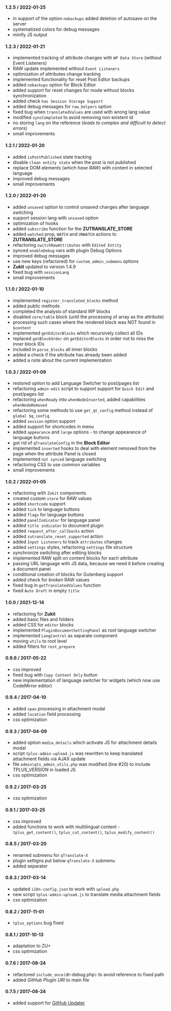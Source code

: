 #### 1.2.5 / 2022-01-25
* in support of the option `nobackups` added deletion of autosave on the server
* systematized colors for debug messages
* minify JS output

#### 1.2.3 / 2022-01-21
* implemented tracking of attribute changes with `WP Data Store` (without Event Listeners)
* RAW update implemented without `Event Listeners`
* optimization of attributes change tracking
* implemented functionality for reset Post Editor backups
* added `nobackups` option for Block Editor
* added support for reset changes for mode without blocks synchronization
* added check `has Session Storage Support`
* added debug messages for `raw_helpers` option
* fixed bug when `translatedValues` are used with wrong lang value
* modified `syncCompleted` to avoid removing non existent id
* no storing `lang` on the reference (*leads to complex and difficult to detect errors*)
* small improvements

#### 1.2.1 / 2022-01-20
* added `isPostPublished` state tracking
* disable `clean entity state` when the post is not published
* replace DOM elements (*which have RAW*) with content in selected language
* improved debug messages
* small improvements

#### 1.2.0 / 2022-01-20
* added `unsaved` option to control unsaved changes after language switching
* support session lang with `unsaved` option
* optimization of hooks
* added `subscribe` function for the __ZUTRANSLATE_STORE__
* added `watched` prop, `WATCH` and `UNWATCH` actions to __ZUTRANSLATE_STORE__
* refactoring `switchRawAttributes` with `Edited Entity`
* synced `enableDebug` vars with plugin Debug Options
* improved debug messages
* use new keys (refactored) for `custom_admin_submenu` options
* __Zukit__ updated to version 1.4.9
* fixed bug with `sessionLang`
* small improvements

#### 1.1.0 / 2022-01-10
* implemented `register_translated_blocks` method
* added public methods
* completed the analysis of standard WP blocks
* disabled `core/table` block (until the processing of array as the attribute)
* processing such cases where the rendered block was NOT found in `$content`
* implemented `getEditorBlocks` which recursively collect all IDs
* replaced `getBlockOrder` on `getEditorBlocks` in order not to miss the inner block IDs
* included in `parse_blocks` all inner blocks
* added a check if the attribute has already been added
* added a note about the current implementation

#### 1.0.3 / 2022-01-09
* restored option to add Language Switcher to post/pages list
* refactoring `admin-edit` script to support support for `Quick Edit` and post/pages list
* refactoring `whenReady` into `whenNodeInserted`, added capabilities `whenNodeRemoved`
* refactoring some methods to use `get_qt_config` method instead of `global $q_config`
* added `session` option support
* added support for shortcodes in menu
* added `appearance` and `large` options - to change appearance of language buttons
* got rid of `qTranslateConfig` in the __Block Editor__
* implemented `inserted` hooks to deal with element removed from the page when the attribute Panel is closed
* implemented `not synced` language switching
* refactoring CSS to use common variables
* small improvements

#### 1.0.2 / 2022-01-05
* refactoring with `Zukit` components
* created custom `store` for RAW values
* added `shortcode` support
* added `tick` to language buttons
* added `flags` for language buttons
* added `panelIndicator` for language panel
* added `title indicator` to document plugin
* added `request_after_callbacks` action
* added `zutranslate_reset_supported` action
* added `Input Listeners` to track `attributes` changes
* added `settings` styles, refactoring `settings` file structure
* synchronize switching after editing blocks
* implemented RAW split on content blocks for each attribute
* passing URL language with JS data, because we need it before creating a document panel
* conditional creation of blocks for Gutenberg support
* added check for *broken* RAW values
* fixed bug in `getTranslatedValues` function
* fixed `Auto Draft` in empty `title`

#### 1.0.0 / 2021-12-14
* refactoring for __Zukit__
* added basic files and folders
* added CSS for `editor` blocks
* implemented `PluginDocumentSettingPanel` as root language switcher
* implemented `LangControl` as separate component
* moving `utils` to root level
* added filters for `rest_prepare`

#### 0.9.6 / 2017-05-22
* css improved
* fixed bug with `Copy Content Only` button
* new implementation of language switcher for widgets (which now use CodeMirror editor)

#### 0.9.4 / 2017-04-10
* added `span` processing in attachment modal
* added `location` field processing
* css optimization

#### 0.9.3 / 2017-04-09
* added option `media_details` which activate JS for attachment details modal
* script `tplus-admin-upload.js` was rewritten to keep translated attachment fields via AJAX update
* file `admin\qtx_admin_utils.php` was modified (line #20) to include TPLUS_VERSION in loaded JS
* css optimization

#### 0.9.2 / 2017-03-25
* css optimization

#### 0.9.1 / 2017-03-25
* css improved
* added functions to work with multilingual content - `tplus_get_content()`, `tplus_cut_content()`, `tplus_modify_content()`

#### 0.8.5 / 2017-03-20
* renamed submenu for `qTranslate-X`
* plugin settigns put below `qTranslate-X` submenu
* added separator

#### 0.8.3 / 2017-03-14
* updated `i18n-config.json` to work with `upload.php`
* new script `tplus-admin-upload.js` to translate media attachment fields
* css optimization

#### 0.8.2 / 2017-11-01
* `tplus_options` bug fixed

#### 0.8.1 / 2017-10-13
* adaptation to ZU+
* css optimization

#### 0.7.6 / 2017-08-24
* refactored `include_once(`dr-debug.php`)` to avoid reference to fixed path
* added _GitHub Plugin URI_ to main file

#### 0.7.5 / 2017-08-24
* added support for [GitHub Updater](https://github.com/afragen/github-updater/)
